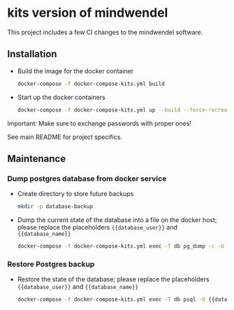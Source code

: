 # kits version of mindwendel

This project includes a few CI changes to the mindwendel software.

## Installation

- Build the image for the docker container

  ```bash
  docker-compose -f docker-compose-kits.yml build
  ```

- Start up the docker containers

  ```bash
  docker-compose -f docker-compose-kits.yml up --build --force-recreate
  ```

Important: Make sure to exchange passwords with proper ones!

See main README for project specifics.

## Maintenance

### Dump postgres database from docker service

- Create directory to store future backups

  ```bash
  mkdir -p database-backup
  ```

- Dump the current state of the database into a file on the docker host; please replace the placeholders `{{database_user}}` and `{{database_name}}`

  ```bash
  docker-compose -f docker-compose-kits.yml exec -T db pg_dump -c -U {{database_user}} {{database_name}} > ./database-backup/database-backup-{{database_name}}-`date +%d-%m-%Y-%H-%M-%S`.dump
  ```

### Restore Postgres backup

- Restore the state of the database; please replace the placeholders `{{database_user}}` and `{{database_name}}`

  ```bash
  docker-compose -f docker-compose-kits.yml exec -T db psql -U {{database_user}} {{database_name}} < ./path-to-postgres-sql-dump.dump
  ```
